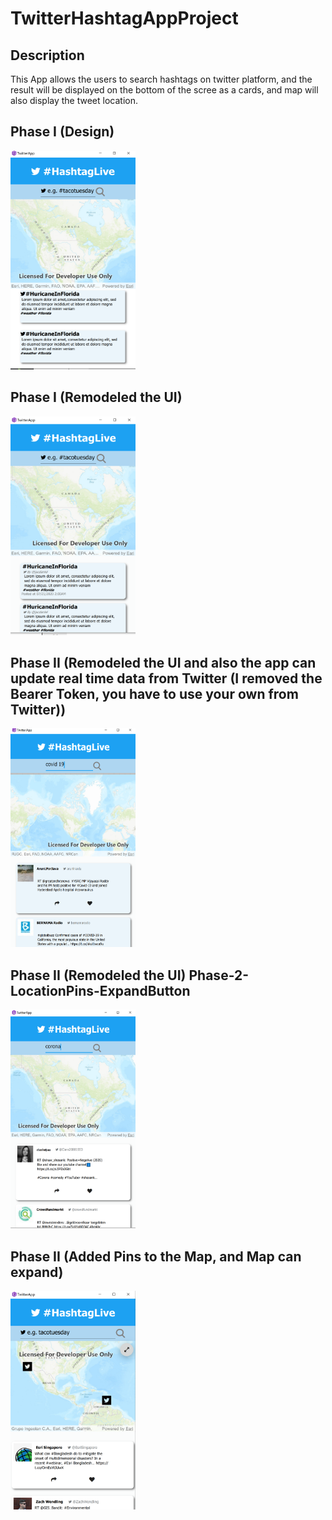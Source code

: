 # TwitterHashtagAppProject

## Description
 This App allows the users to search hashtags on twitter platform, and the result will be displayed on the 
 bottom of the scree as a cards, and map will also display the tweet location. 
 
## Phase I (Design)
 <img src="https://github.com/yousuf1997/TwitterHashtagAppProject/blob/master/Phase1.PNG" width="200" height="350">
 
## Phase I (Remodeled the UI)
 <img src="https://github.com/yousuf1997/TwitterHashtagAppProject/blob/master/Phase1-redesign.PNG" width="200" height="350">
 
 ## Phase II (Remodeled the UI and also the app can update real time data from Twitter (I removed the Bearer Token, you have to use your own from Twitter))
 <img src="https://github.com/yousuf1997/TwitterHashtagAppProject/blob/master/Phase-2-TwitterModel.PNG" width="200" height="350">

 ## Phase II (Remodeled the UI)  Phase-2-LocationPins-ExpandButton
 <img src="https://github.com/yousuf1997/TwitterHashtagAppProject/blob/master/Phase-2-UpdatedUI.PNG" width="200" height="350">

 ## Phase II (Added Pins to the Map, and Map can expand)  
 <img src="https://github.com/yousuf1997/TwitterHashtagAppProject/blob/master/Phase-2-LocationPins-ExpandButton.PNG" width="200" height="350">